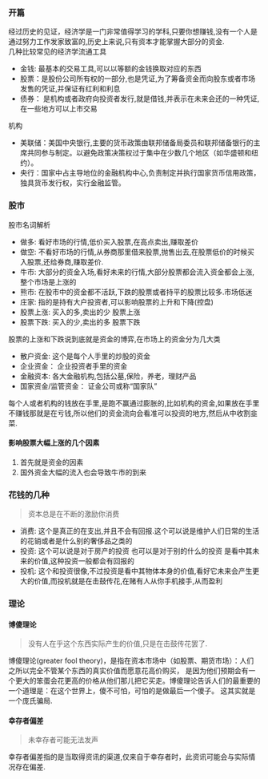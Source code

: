 
### 开篇
   经过历史的见证，经济学是一门非常值得学习的学科,只要你想赚钱,没有一个人是通过努力工作发家致富的,历史上来说,只有资本才能掌握大部分的资金.  
   几种比较常见的经济学流通工具
   * 金钱: 最基本的交易工具,可以以等额的金钱换取对应的东西
   * 股票：是股份公司所有权的一部分,也是凭证,为了筹备资金而向股东或者市场发售的凭证,并保证有红利和利息
   * 债券： 是机构或者政府向投资者发行,就是借钱,并表示在未来会还的一种凭证, 在一些地方可以上市交易
    
   机构
   * 美联储：美国中央银行,主要的货币政策由联邦储备局委员和联邦储备银行的主席共同参与制定。以避免政策决策权过于集中在少数几个地区（如华盛顿和纽约）。
   * 央行：国家中占主导地位的金融机构中心,负责制定并执行国家货币信用政策，独具货币发行权，实行金融监管。
   
   
### 股市
   股市名词解析
   * 做多: 看好市场的行情,低价买入股票,在高点卖出,赚取差价
   * 做空: 不看好市场的行情,从券商那里借来股票,抛售出去,在股票低价的时候买入股票,还给券商,赚取差价.
   * 牛市: 大部分的资金入场,看好未来的行情,大部分股票都会流入资金都会上涨,整个市场是上涨的
   * 熊市: 在股市中的资金都不活跃,下跌的股票或者持平的股票比较多.市场低迷
   * 庄家: 指的是持有大户投资者,可以影响股票的上升和下降(控盘)
   * 股票上涨: 买入的多,卖出的少 股票上涨
   * 股票下跌: 买入的少,卖出的多  股票下跌


   股票的上涨和下跌说到底就是资金的博弈,在市场上的资金分为几大类  
   * 散户资金: 这个是每个人手里的炒股的资金
   * 企业资金： 企业投资者手里的资金
   * 金融资本: 各大金融机构,包括公墓,保险，养老，理财产品
   * 国家资金/监管资金： 证金公司或称“国家队”
   
   每个人或者机构的钱放在手里,是跑不赢通过膨胀的,比如机构的资金,如果放在手里不赚钱那就是在亏钱,所以他们的资金流向会看准可以投资的地方,然后从中收割韭菜.

   #### 影响股票大幅上涨的几个因素
   1. 首先就是资金的因素
   2. 国外资金大幅的流入也会导致牛市的到来


### 花钱的几种
   > 资本总是在不断的激励你消费

   * 消费: 这个是真正的在支出,并且不会有回报.这个可以说是维护人们日常的生活的花销或者是什么别的奢侈品之类的
   * 投资: 这个可以说是对于房产的投资 也可以是对于别的什么的投资 是看中其未来的价值,这种投资一般都会有回报的
   * 投机: 这个和投资很像,不过投资是看中其物体本身的价值,看好它未来会产生更大的价值,而投机就是在击鼓传花,在赌有人从你手机接手,从而盈利

### 理论
   #### 博傻理论
   > 没有人在乎这个东西实际产生的价值,只是在击鼓传花罢了.

   博傻理论(greater fool theory)，是指在资本市场中（如股票、期货市场）：人们之所以完全不管某个东西的真实价值而愿意花高价购买，
   是因为他们预期会有一个更大的笨蛋会花更高的价格从他们那儿把它买走。博傻理论告诉人们的最重要的一个道理是：在这个世界上，傻不可怕，可怕的是做最后一个傻子。
   这其实就是一个庞氏骗局.
   
   #### 幸存者偏差
   > 未幸存者可能无法发声
    
   幸存者偏差指的是当取得资讯的渠道,仅来自于幸存者时，此资讯可能会与实际情况存在偏差.
   
   
   
   
   
   
   
   
   
   
   
   
   
   
   
   
   
   
   
   
   
   
   